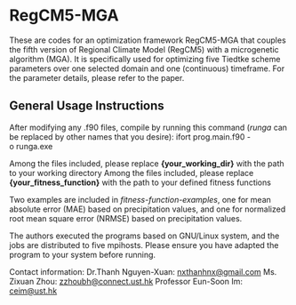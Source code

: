# RegCM5-MGA
These are codes for an optimization framework RegCM5-MGA that couples the fifth version of Regional Climate Model (RegCM5) with a microgenetic algorithm (MGA). It is specifically used for optimizing five Tiedtke scheme parameters over one selected domain and one (continuous) timeframe. For the parameter details, please refer to the paper.

## General Usage Instructions

After modifying any .f90 files, compile by running this command (*runga* can be replaced by other names that you desire):
ifort prog.main.f90 -o runga.exe

Among the files included, please replace **{your_working_dir}** with the path to your working directory
Among the files included, please replace **{your_fitness_function}** with the path to your defined fitness functions

Two examples are included in *fitness-function-examples*, one for mean absolute error (MAE) based on precipitation values, and one for normalized root mean square error (NRMSE) based on precipitation values.

The authors executed the programs based on GNU/Linux system, and the jobs are distributed to five mpihosts. Please ensure you have adapted the program to your system before running.

Contact information:
Dr.Thanh Nguyen-Xuan: nxthanhnx@gmail.com
Ms. Zixuan Zhou: zzhoubh@connect.ust.hk
Professor Eun-Soon Im: ceim@ust.hk
